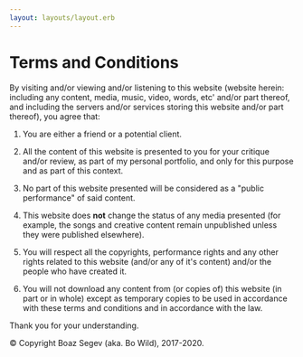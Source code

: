 ```yaml
---
layout: layouts/layout.erb
---
```

# Terms and Conditions

By visiting and/or viewing and/or listening to this website (website herein: including any content, media, music, video, words, etc' and/or part thereof, and including the servers and/or services storing this website and/or part thereof), you agree that:

1. You are either a friend or a potential client.

1. All the content of this website is presented to you for your critique and/or review, as part of my personal portfolio, and only for this purpose and as part of this context.

1. No part of this website presented will be considered as a "public performance" of said content.

1. This website does **not** change the status of any media presented (for example, the songs and creative content remain unpublished unless they were published elsewhere).

1. You will respect all the copyrights, performance rights and any other rights related to this website (and/or any of it's content) and/or the people who have created it.

1. You will not download any content from (or copies of) this website (in part or in whole) except as temporary copies to be used in accordance with these terms and conditions and in accordance with the law. 

Thank you for your understanding.

&copy; Copyright Boaz Segev (aka. Bo Wild), 2017-2020.
